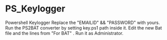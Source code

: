 # PS_Keylogger
Powershell Keylogger
Replace the "EMAILID" && "PASSWORD" with yours.
Run the PS2BAT converter by setting key.ps1 path inside it.
Edit the new Bat file and the lines from "For BAT" .
Run it as Administrator.

